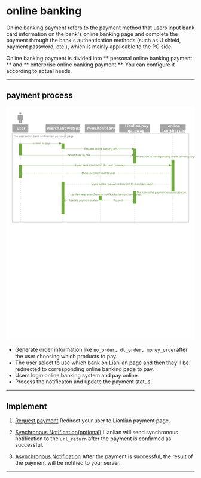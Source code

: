# online banking

Online banking payment refers to the payment method that users input bank card information on the bank's online banking page and complete the payment through the bank's authentication methods (such as U shield, payment password, etc.), which is mainly applicable to the PC side. 

Online banking payment is divided into ** personal online banking payment ** and ** enterprise online banking payment **. You can configure it according to actual needs. 
***

## payment process

![](../assests/online-banking-flow.svg)

* Generate order information like ```no_order```、```dt_order```、```money_order```after the user choosing which products to pay.
* The user select to use which bank on Lianlian page and then they'll be redirected to corresponding online banking page to pay.
* Users login online banking system and pay online.
* Process the notificaton and update the payment status.

***

## Implement


1. [Request payment](online-banking-redirect-api.md)  Redirect your user to Lianlian payment page.
   
2. [Synchronous Notification(optional)](sync-notification.md)  Lianlian will send synchronous notification to the ```url_return``` after the payment is confirmed as successful.

3. [Asynchronous Notification](aggregate-asyn-notification.md)  After the payment is successful, the result of the payment will be notified to your server. 

***

